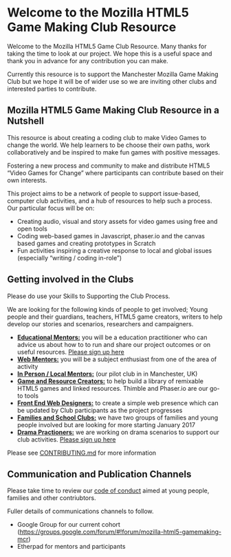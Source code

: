 # Welcome to the Mozilla HTML5 Game Making Club Resource 

Welcome to the Mozilla HTML5 Game Club Resource. Many thanks for taking the time to look at our project. We hope this is a useful space and thank you in advance for any contribution you can make. 

Currently this resource is to support the Manchester Mozilla Game Making Club but we hope it will be of wider use so we are inviting other clubs and interested parties to contribute. 

##  Mozilla HTML5 Game Making Club Resource in a Nutshell

This resource is about creating a coding club to make Video Games to change the world. We help learners to be choose their own paths, work collaboratively and be inspired to make fun games with positive messages.

Fostering a new process and community to make and distribute  HTML5 “Video Games for Change”  where participants can contribute based on their own interests. 

This project aims to be a network of people to support issue-based, computer club activities, and a hub of resources to help such a process. Our particular focus will be on:

* Creating audio, visual and story assets for video games using free and open tools
* Coding web-based games in Javascript, phaser.io and the canvas based games and creating prototypes in Scratch
* Fun activities inspiring a creative response to local and global issues (especially “writing / coding in-role”)

##  Getting involved in the Clubs

Please do use your Skills to Supporting the Club Process.

We are looking for the following kinds of people to get involved; Young people and their guardians, teachers, HTML5 game creators, writers to help develop our stories and scenarios, researchers and campaigners.

* [**Educational Mentors:**](https://github.com/mickfuzz/mozilla_html5_game_clubs/blob/master/CONTRIBUTING.md#documenting-best-practices-on-running-game-making-clubs) you will be a education practitioner who can advice us about how to to run and share our project outcomes or on useful resources. [Please sign up here](https://docs.google.com/forms/d/e/1FAIpQLSeBLwjzwO1VZOlCUK5fqKJervl-gnMDiD9KPnohAM2nXrxUAA/viewform?usp=sf_link)
* [**Web Mentors:**](https://goo.gl/forms/gobJ9fOPm1XouBp72) you will be a subject enthusiast from one of the area of  activity
* [**In Person / Local Mentors:**](https://goo.gl/forms/gobJ9fOPm1XouBp72) (our pilot club in in Manchester, UK)
* [**Game and Resource Creators:**](https://github.com/mickfuzz/mozilla_html5_game_clubs/blob/master/CONTRIBUTING.md#what-were-working-on-right-now) to help build a library of remixable HTML5 games and linked resources. Thimble and Phaser.io are our go-to tools
* [**Front End Web Designers:**](https://github.com/mickfuzz/mozilla_html5_game_clubs/blob/master/CONTRIBUTING.md#an-inspirational-html-template-for-blogging-and-documentation) to create a simple web presence which can be updated by Club participants as the project progresses
* [**Families and School Clubs:**](https://goo.gl/forms/gobJ9fOPm1XouBp72) we have two groups of families and young people involved but are looking for more starting January 2017 
* [**Drama Practioners:**](Club-Drama-Games-and-Scenarios) we are working on drama scenarios to support our club activities. [Please sign up here](https://docs.google.com/forms/d/e/1FAIpQLSeBLwjzwO1VZOlCUK5fqKJervl-gnMDiD9KPnohAM2nXrxUAA/viewform?usp=sf_link)

Please see [CONTRIBUTING.md](CONTRIBUTING.md) for more information

## Communication and Publication Channels 

Please take time to review our [code of conduct](CODE_OF_CONDUCT.md) aimed at young people, families and other contriubtors. 

Fuller details of communications channels to follow. 

* Google Group for our current cohort (https://groups.google.com/forum/#!forum/mozilla-html5-gamemaking-mcr)
* Etherpad for mentors and participants
